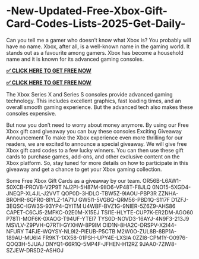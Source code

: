 # -New-Updated-Free-Xbox-Gift-Card-Codes-Lists-2025-Get-Daily-
Can you tell me a gamer who doesn’t know what Xbox is? You probably will have no name. Xbox, after all, is a well-known name in the gaming world. It stands out as a favourite among gamers. Xbox has become a household name and it is known for its advanced gaming consoles.

**[✅ CLICK HERE TO GET FREE NOW](https://proofferzon.com/xbox/)**

**[✅ CLICK HERE TO GET FREE NOW](https://proofferzon.com/xbox/)**

The Xbox Series X and Series S consoles provide advanced gaming technology. This includes excellent graphics, fast loading times, and an overall smooth gaming experience. But the advanced tech also makes these consoles expensive.

But now you don’t need to worry about money anymore. By using our Free Xbox gift card giveaway you can buy these consoles
Exciting Giveaway Announcement
To make the Xbox experience even more thrilling for our readers, we are excited to announce a special giveaway. We will give free Xbox gift card codes to a few lucky winners. You can then use these gift cards to purchase games, add-ons, and other exclusive content on the Xbox platform. So, stay tuned for more details on how to participate in this giveaway and get a chance to get your Xbox gaming collection.

Some Free Xbox Gift Cards as a giveaway by our team.
OR56B-L6AW1-S0XCB-PROV8-V2P9T
NJ2PI-5H87M-9IIO6-VP48T-F8JLQ
0NO15-5XGD4-JNEQP-XL4JL-J2VVT
QOP0D-3HDLO-TBW5Z-9IAOU-PBP3R
ZZNHA-BROHR-6QFR0-8IYLZ-1A71U
GW5I1-5VGBQ-QRM56-PBD1Q-S117F
D1ZFJ-3EQSC-IGW3S-93YP4-QYITM
U4WBF-BVZ1G-9NIER-5Z6Z9-AHS86
CAPET-C6CJ5-2MFKC-02E0M-X15EJ
TSI1E-HLYTE-CUP7K-ER2DM-AGO60
P78TI-MOF6K-0XAOG-T94UF-YTEI7
TYS0D-NOVD3-16AYJ-4N9F3-213J9
MSVLV-Z9PVH-Q7RTI-GYXHW-8P9IM
OID1N-8HA2C-DRSPV-X2I44-NFURY
T4FJE-WQYSY-NL9I2-PIEUB-P5CTB
M2W0O-ZUL8B-8BP1A-189AU-MU6I4
FR9KT-1XX58-01PSH-UPY4E-LXSIA
0ZZI8-CPM1Y-O0976-QOQ3H-5JUAJ
DNYQ1-66R1Q-5MP4F-JFHEN-H12RZ
9JAA0-7ZIW8-SZJEW-DRSD2-ASHOJ
